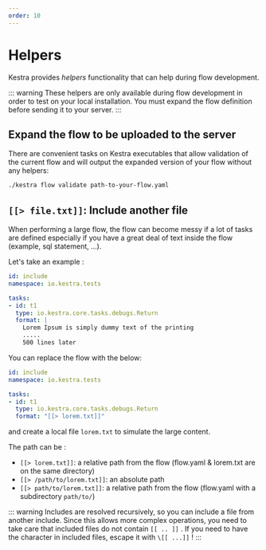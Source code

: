 ```yaml
---
order: 10
---
```


# Helpers

Kestra provides *helpers* functionality that can help during flow development.

::: warning
These helpers are only available during flow development in order to test on your local installation.
You must expand the flow definition before sending it to your server.
:::
 
## Expand the flow to be uploaded to the server

There are convenient tasks on Kestra executables that allow validation of the current flow and 
will output the expanded version of your flow without any helpers:

```bash
./kestra flow validate path-to-your-flow.yaml 
```
  
## `[[> file.txt]]`: Include another file

When performing a large flow, the flow can become messy if a lot of tasks are defined 
especially if you have a great deal of text inside the flow (example, sql statement, ...).

Let's take an example : 
```yaml
id: include
namespace: io.kestra.tests

tasks:
- id: t1
  type: io.kestra.core.tasks.debugs.Return
  format: |
    Lorem Ipsum is simply dummy text of the printing 
    .....
    500 lines later
``` 

You can replace the flow with the below: 
```yaml
id: include
namespace: io.kestra.tests

tasks:
- id: t1
  type: io.kestra.core.tasks.debugs.Return
  format: "[[> lorem.txt]]"
``` 
and create a local file `lorem.txt` to simulate the large content. 

The path can be : 
* `[[> lorem.txt]]`: a relative path from the flow (flow.yaml & lorem.txt are on the same directory)
* `[[> /path/to/lorem.txt]]`: an absolute path
* `[[> path/to/lorem.txt]]`: a relative path from the flow (flow.yaml with a subdirectory `path/to/`)


::: warning
Includes are resolved recursively, so you can include a file from another include. 
Since this allows more complex operations, you need to take care that included files do not contain `[[ .. ]]` . If you need to have the character in included files, escape it with `\[[ ...]]` !
:::
